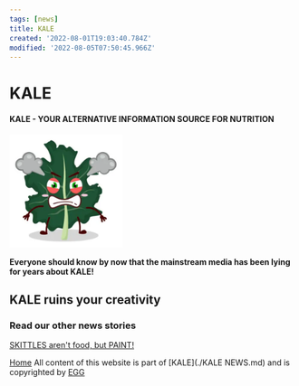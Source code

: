 ```yaml
---
tags: [news]
title: KALE
created: '2022-08-01T19:03:40.784Z'
modified: '2022-08-05T07:50:45.966Z'
---
```


# KALE

#### KALE - YOUR ALTERNATIVE INFORMATION SOURCE FOR NUTRITION

<img src="attachments/kale.png" width="200" height="200" /> 

**Everyone should know by now that the mainstream media has been lying for years about KALE!**

## KALE ruins your creativity

### Read our other news stories
[SKITTLES aren't food, but PAINT!](./SKITTLES.md)


[Home](./index.md)
All content of this website is part of [KALE](./KALE NEWS.md) and is copyrighted by [EGG](./EGG.md)
